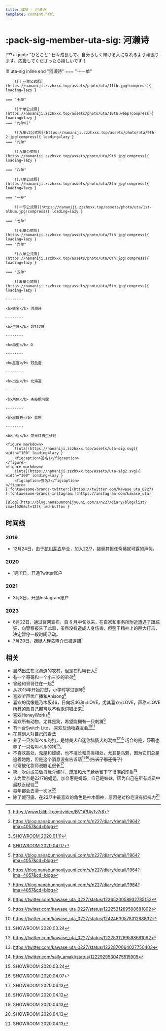 ```yaml
---
title: 成员 - 河濑诗
template: comment.html
---
```


# :pack-sig-member-uta-sig: 河濑诗

???+ quote "ひとこと"
    日々成長して、自分らしく輝ける人になれるよう頑張ります。応援してくださったら嬉しいです！

!!! uta-sig inline end "河濑诗"
    === "十一单"

        ![十一单公式照](https://nananiji.zzzhxxx.top/assets/photo/uta/11th.jpg!compress){ loading=lazy }

    === "十单"

        ![十单公式照](https://nananiji.zzzhxxx.top/assets/photo/uta/10th.webp!compress){ loading=lazy }
    === "九单v2"

        ![九单v2公式照](https://nananiji.zzzhxxx.top/assets/photo/uta/9th-2.jpg!compress){ loading=lazy }
    === "九单"

        ![九单公式照](https://nananiji.zzzhxxx.top/assets/photo/uta/9th.jpg!compress){ loading=lazy }

    === "八单"

        ![八单公式照](https://nananiji.zzzhxxx.top/assets/photo/uta/8th.jpg!compress){ loading=lazy }

    === "一专"

        ![一专公式照](https://nananiji.zzzhxxx.top/assets/photo/uta/1st-album.jpg!compress){ loading=lazy }

    === "七单"

        ![七单公式照](https://nananiji.zzzhxxx.top/assets/photo/uta/7th.jpg!compress){ loading=lazy }
    === "六单"

        ![六单公式照](https://nananiji.zzzhxxx.top/assets/photo/uta/6th.jpg!compress){ loading=lazy }

    === "五单"

        ![五单公式照](https://nananiji.zzzhxxx.top/assets/photo/uta/5th.jpg!compress){ loading=lazy }

    --------

    <b>姓名</b> 河濑诗

    --------

    <b>生日</b> 2月27日

    --------

    <b>血型</b> O   

    --------

    <b>星座</b> 双鱼座

    --------

    <b>出生</b> 北海道

    --------

    <b>角色</b> 斋藤妮可露

    --------

    <b>应援色</b> 蓝色

    --------

    <b>小组</b> 荧光灯再生计划

    <figure markdown>
        ![uta](https://nananiji.zzzhxxx.top/assets/uta-sig.svg){ width="100" loading=lazy }
        <figcaption>签名1</figcaption>
    </figure>
    <figure markdown>
        ![uta](https://nananiji.zzzhxxx.top/assets/uta-sig2.svg){ width="100" loading=lazy }
        <figcaption>签名2</figcaption>
    </figure>
    [:fontawesome-brands-twitter:](https://twitter.com/kawase_uta_0227) [:fontawesome-brands-instagram:](https://instagram.com/kawase_uta)
    
    [Blog](http://blog.nanabunnonijyuuni.com/s/n227/diary/blog/list?ima=1526&ct=12){ .md-button }

## 时间线

### 2019

- 12月24日，由于[花川芽衣](/member/mei)毕业，加入22/7，接替其担任斋藤妮可露的声优。

### 2020

- 1月11日，开通Twitter账户

### 2021 

- 3月8日，开通Instagram账户

### 2023

- 6月22日，通过官网宣布，自 6 月中旬以来，在自家和事务所附近遭遇了跟踪狂，向警察报告了此事，虽然没有造成人身伤害，但鉴于精神上的巨大打击，决定暂停一段时间活动。
- 7月20日，嫌疑人桦岛隆介已被逮捕[^1]

## 相关

- 虽然出生在北海道的农村，但是在札幌长大[^2]
- 有一个哥哥和一个小三岁的弟弟[^3]
- 曾经和哥哥住在一起[^4]
- 从2015年开始打鼓，小学时学过钢琴[^2]
- 喜欢听声优广播和Anisong[^2]   
- 喜欢的偶像是乃木坂46，日向坂46和=LOVE，尤其喜欢=LOVE，声称=LOVE所有的歌自己都可以不看歌词唱出来[^2]
- 喜欢HoneyWorks[^5]
- 喜欢所有动物，尤其是狗，希望能拥有一只刺猬[^6]
- 有一台Switch Lite， 喜欢玩动物森友会[^7][^10]
- 在意别人对自己的看法
- 养了一只名叫ベル的狗，是博美犬和迷你腊肠犬的混血[^6][^8] 巧合的是，莎莉也养了一只名叫ベル的狗[^9]。
- 不喜欢高处，鬼屋和蟑螂，也不擅长和鸟类相处，尤其是乌鸦，因为它们总是追着她跑，但是这个消息没有告诉萌[^10][^4]~~(告诉了那还得了)~~
- 经常被化妆师说睫毛很长[^11]
- 第一次向成员做自我介绍时，琉璃和水巴给她留下了很深的印象[^11]
- 认为爱奈是22/7的姐姐，加奈惠是妈妈，自己是妹妹，因为自己在所有成员中最缺乏经验[^11]
- 每年都会去滑一次冰[^11]
- 除了妮可露，在22/7中最喜欢的角色是神木御神，原因是对粉毛没有抵抗力[^11]

[^1]: https://www.bilibili.com/video/BV1A94y1v7r8
[^2]: https://blog.nanabunnonijyuuni.com/s/n227/diary/detail/1964?ima=4057&cd=blog
[^3]: [SHOWROOM 2020.01.11](https://www.bilibili.com/video/BV1YJ411n7AY)
[^4]: [SHOWROOM 2020.04.07](https://www.bilibili.com/video/BV1vK411T7kC)
[^5]: https://twitter.com/kawase_uta_0227/status/1226520058932785153
[^6]: https://twitter.com/kawase_uta_0227/status/1222531289598681092
[^7]: https://twitter.com/kawase_uta_0227/status/1242463057831288832
[^8]: https://twitter.com/kawase_uta_0227/status/1222870064027750403
[^9]: https://twitter.com/sally_amaki/status/1222929530475515905
[^10]: SHOWROOM 2020.03.24
[^11]: SHOWROOM 2020.04.13


